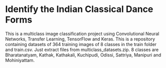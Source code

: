 # Identify the Indian Classical Dance Forms
This is a multiclass image classification project using Convolutional Neural Networks, Transfer Learning, TensorFlow and Keras.
This is a repository containing datasets of 364 training images of 8 classes in the train folder and train.csv.
Just extract files from multiclass_datasets.zip.
8 classes are 
Bharatanatyam,
Kathak,
Kathakali,
Kuchipudi,
Odissi,
Sattriya,
Manipuri and
Mohiniyattam.


